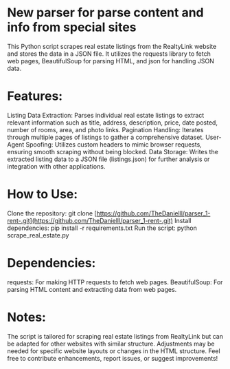 # New parser for parse content and info from special sites
This Python script scrapes real estate listings from the RealtyLink website and stores the data in a JSON file. It utilizes the requests library to fetch web pages, BeautifulSoup for parsing HTML, and json for handling JSON data.
# Features:
Listing Data Extraction: Parses individual real estate listings to extract relevant information such as title, address, description, price, date posted, number of rooms, area, and photo links.
Pagination Handling: Iterates through multiple pages of listings to gather a comprehensive dataset.
User-Agent Spoofing: Utilizes custom headers to mimic browser requests, ensuring smooth scraping without being blocked.
Data Storage: Writes the extracted listing data to a JSON file (listings.json) for further analysis or integration with other applications.
# How to Use:
Clone the repository: git clone [https://github.com/TheDanielll/parser_1-rent-.git](https://github.com/TheDanielll/parser_1-rent-.git)
Install dependencies: pip install -r requirements.txt
Run the script: python scrape_real_estate.py
# Dependencies:
requests: For making HTTP requests to fetch web pages.
BeautifulSoup: For parsing HTML content and extracting data from web pages.
# Notes:
The script is tailored for scraping real estate listings from RealtyLink but can be adapted for other websites with similar structure.
Adjustments may be needed for specific website layouts or changes in the HTML structure.
Feel free to contribute enhancements, report issues, or suggest improvements!
